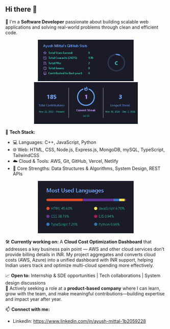 ## Hi there 👋

🚀 I'm a **Software Developer** passionate about building scalable web applications and solving real-world problems through clean and efficient code.

<p display="flex" align="center" justify-content="space-between" gap=4>
  <img src="https://github.com/ayushmittal0608/ayushmittal0608/blob/d3f56e855925147218bdf00311e1319f6d1941f9/total.PNG" width="300" alt="My image" />
  <img src="https://github.com/ayushmittal0608/ayushmittal0608/blob/d3f56e855925147218bdf00311e1319f6d1941f9/streak.PNG" width="325" alt="My image" />
</p>

🔧 **Tech Stack:**
- 💻 Languages: C++, JavaScript, Python
- 🌐 Web: HTML, CSS, Node.js, Express.js, MongoDB, mySQL, TypeScript, TailwindCSS
- ☁️ Cloud & Tools: AWS, Git, GitHub, Vercel, Netlify
- 🧠 Core Strengths: Data Structures & Algorithms, System Design, REST APIs

<p align="center">
  <img src="https://raw.githubusercontent.com/ayushmittal0608/ayushmittal0608/c12946f0963d8530e64107d60da58de879dae376/languages.PNG" width="300" alt="My image" />
</p>

🛠️ **Currently working on:** A **Cloud Cost Optimization Dashboard** that addresses a key business pain point — AWS and other cloud services don’t provide billing details in INR. My project aggregates and converts cloud costs (AWS, Azure) into a unified dashboard with INR support, helping Indian users track and optimize multi-cloud spending more effectively.

📈 **Open to:** Internship & SDE opportunities | Tech collaborations | System design discussions  
🎯 Actively seeking a role at a **product-based company** where I can learn, grow with the team, and make meaningful contributions—building expertise and impact year after year.

📫 **Connect with me:**
- LinkedIn: https://www.linkedin.com/in/ayush-mittal-1b2059228
